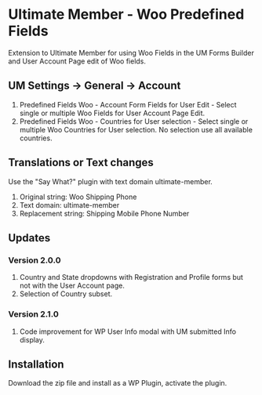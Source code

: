 # Ultimate Member - Woo Predefined Fields
Extension to Ultimate Member for using Woo Fields in the UM Forms Builder and User Account Page edit of Woo fields.

## UM Settings -> General -> Account
1. Predefined Fields Woo - Account Form Fields for User Edit - Select single or multiple Woo Fields for User Account Page Edit.
2. Predefined Fields Woo - Countries for User selection - Select single or multiple Woo Countries for User selection. No selection use all available countries.

## Translations or Text changes
Use the "Say What?" plugin with text domain ultimate-member.
1. Original string: Woo Shipping Phone
2. Text domain: ultimate-member
3. Replacement string: Shipping Mobile Phone Number

## Updates
### Version 2.0.0
1. Country and State dropdowns with Registration and Profile forms but not with the User Account page.
2. Selection of Country subset.

### Version 2.1.0
1. Code improvement for WP User Info modal with UM submitted Info display.

## Installation
Download the zip file and install as a WP Plugin, activate the plugin.
